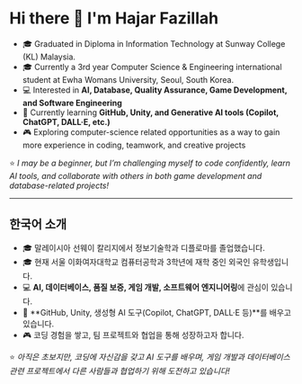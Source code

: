 # Hi there 👋 I'm Hajar Fazillah

* 🎓 Graduated in Diploma in Information Technology at Sunway College (KL) Malaysia.
* 🎓 Currently a 3rd year Computer Science & Engineering international student at Ewha Womans University, Seoul, South Korea.
* 💻 Interested in **AI, Database, Quality Assurance, Game Development, and Software Engineering**
* 🌱 Currently learning **GitHub, Unity, and Generative AI tools (Copilot, ChatGPT, DALL·E, etc.)**
* 🎮 Exploring computer-science related opportunities as a way to gain more experience in coding, teamwork, and creative projects

⭐️ *I may be a beginner, but I’m challenging myself to code confidently, learn AI tools, and collaborate with others in both game development and database-related projects!*

---

## 한국어 소개

* 🎓 말레이시아 선웨이 칼리지에서 정보기술학과 디플로마를 졸업했습니다.
* 🎓 현재 서울 이화여자대학교 컴퓨터공학과 3학년에 재학 중인 외국인 유학생입니다.
* 💻 **AI, 데이터베이스, 품질 보증, 게임 개발, 소프트웨어 엔지니어링**에 관심이 있습니다.
* 🌱 \*\*GitHub, Unity, 생성형 AI 도구(Copilot, ChatGPT, DALL·E 등)\*\*를 배우고 있습니다.
* 🎮 코딩 경험을 쌓고, 팀 프로젝트와 협업을 통해 성장하고자 합니다.

⭐️ *아직은 초보지만, 코딩에 자신감을 갖고 AI 도구를 배우며, 게임 개발과 데이터베이스 관련 프로젝트에서 다른 사람들과 협업하기 위해 도전하고 있습니다!*
